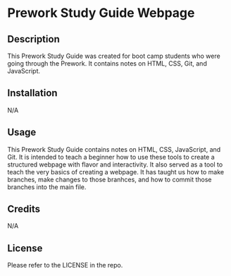 # Prework Study Guide Webpage

## Description

This Prework Study Guide was created for boot camp students who were going through the Prework. It contains notes on HTML, CSS, Git, and JavaScript.

## Installation

N/A

## Usage

This Prework Study Guide contains notes on HTML, CSS, JavaScript, and Git. It is intended to teach a beginner how to use these tools to create a structured webpage with flavor and interactivity. It also served as a tool to teach the very basics of creating a webpage. It has taught us how to make branches, make changes to those branhces, and how to commit those branches into the main file. 

## Credits

N/A

## License

Please refer to the LICENSE in the repo.
